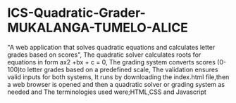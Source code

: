# ICS-Quadratic-Grader-MUKALANGA-TUMELO-ALICE
"A web application that solves quadratic equations and calculates letter grades based on scores",
The quadratic solver calculates roots for equations in form ax2 +bx + c = 0,
The grading system converts scores (0-100)to letter grades based on a predefined scale,
The validation ensures valid inputs for both systems,
It runs by downloading the index.html file,then a web browser is opened and then a quadratic solver or grading system as needed and
The terminologies used were;HTML,CSS and Javascript
